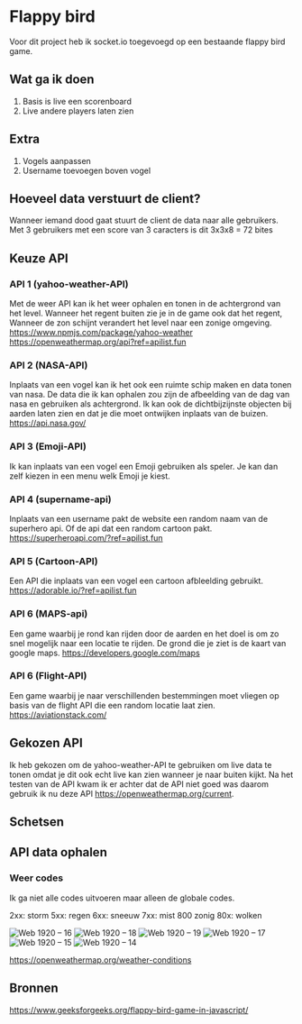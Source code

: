 # Flappy bird
Voor dit project heb ik socket.io toegevoegd op een bestaande flappy bird game.

## Wat ga ik doen
1. Basis is live een scorenboard
2. Live andere players laten zien

## Extra
1. Vogels aanpassen
2. Username toevoegen boven vogel

## Hoeveel data verstuurt de client?
Wanneer iemand dood gaat stuurt de client de data naar alle gebruikers. Met 3 gebruikers met een score van 3 caracters is dit 3x3x8 = 72 bites

## Keuze API

### API 1 (yahoo-weather-API)
Met de weer API kan ik het weer ophalen en tonen in de achtergrond van het level. Wanneer het regent buiten zie je in de game ook dat het regent, Wanneer de zon schijnt verandert het level naar een zonige omgeving.
https://www.npmjs.com/package/yahoo-weather
https://openweathermap.org/api?ref=apilist.fun

### API 2 (NASA-API)
Inplaats van een vogel kan ik het ook een ruimte schip maken en data tonen van nasa. De data die ik kan ophalen zou zijn de afbeelding van de dag van nasa en gebruiken als achtergrond. Ik kan ook de dichtbijzijnste objecten bij aarden laten zien en dat je die moet ontwijken inplaats van de buizen.
https://api.nasa.gov/

### API 3 (Emoji-API)
Ik kan inplaats van een vogel een Emoji gebruiken als speler. Je kan dan zelf kiezen in een menu welk Emoji je kiest.

### API 4 (supername-api)
Inplaats van een username pakt de website een random naam van de superhero api. Of de api dat een random cartoon pakt.
https://superheroapi.com/?ref=apilist.fun

### API 5 (Cartoon-API)
Een API die inplaats van een vogel een cartoon afbleelding gebruikt.
https://adorable.io/?ref=apilist.fun

### API 6 (MAPS-api)
Een game waarbij je rond kan rijden door de aarden en het doel is om  zo snel mogelijk naar een locatie te rijden. De grond die je ziet is de kaart van google maps.
https://developers.google.com/maps

### API 6 (Flight-API)
Een game waarbij je naar verschillenden bestemmingen moet vliegen op basis van de flight API die een random locatie laat zien.
https://aviationstack.com/

## Gekozen API
Ik heb gekozen om de yahoo-weather-API te gebruiken om live data te tonen omdat je dit ook echt live kan zien wanneer je naar buiten kijkt. Na het testen van de API kwam ik er achter dat de API niet goed was daarom gebruik ik nu deze API https://openweathermap.org/current.

## Schetsen

## API data ophalen

### Weer codes

Ik ga niet alle codes uitvoeren maar alleen de globale codes.

2xx: storm
5xx: regen
6xx: sneeuw
7xx: mist
800 zonig
80x: wolken

![Web 1920 – 16](https://user-images.githubusercontent.com/29665951/165083176-b82296b3-39e6-4ec4-aa90-3c1f5e3cc467.png)
![Web 1920 – 18](https://user-images.githubusercontent.com/29665951/165083183-cb0dcaa6-759e-4ef0-adaa-adf2a3c4d988.png)
![Web 1920 – 19](https://user-images.githubusercontent.com/29665951/165083184-f808d88e-94ae-4e3f-9cc7-647050a36552.png)
![Web 1920 – 17](https://user-images.githubusercontent.com/29665951/165083186-2db204de-38ad-4fed-b7cb-d0b1ebaff786.png)
![Web 1920 – 15](https://user-images.githubusercontent.com/29665951/165083189-c29a0394-8a2d-4837-b154-a2d5e9ab8d2a.png)
![Web 1920 – 14](https://user-images.githubusercontent.com/29665951/165083190-582ae5db-8c39-4a97-8acf-f52ea4450781.png)


https://openweathermap.org/weather-conditions


## Bronnen
https://www.geeksforgeeks.org/flappy-bird-game-in-javascript/

